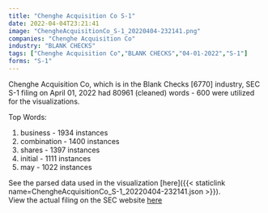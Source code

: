 ```yaml
---
title: "Chenghe Acquisition Co S-1"
date: 2022-04-04T23:21:41
image: "ChengheAcquisitionCo_S-1_20220404-232141.png"
companies: "Chenghe Acquisition Co"
industry: "BLANK CHECKS"
tags: ["Chenghe Acquisition Co","BLANK CHECKS","04-01-2022","S-1"]
forms: "S-1"
---
```

Chenghe Acquisition Co, which is in the Blank Checks [6770] industry, SEC S-1 filing on April 01, 2022 had 80961 (cleaned) words - 600 were utilized for the visualizations.

Top Words:
1. business - 1934 instances
2. combination - 1400 instances
3. shares - 1397 instances
4. initial - 1111 instances
5. may - 1022 instances


See the parsed data used in the visualization [here]({{< staticlink name=ChengheAcquisitionCo_S-1_20220404-232141.json >}}).  
View the actual filing on the SEC website [here](https://www.sec.gov/Archives/edgar/data/1856948/0001104659-22-041677.txt)